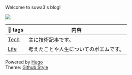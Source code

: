 Welcome to suwa3's blog!  
  
![](/images/SS_2021-04-10_18.33.45.png)


| 🔖 tags | 内容 |
|---|---|
| [Tech](https://suwa3.netlify.app/tags/tech/) | 主に技術記事です。|
| [Life](https://suwa3.netlify.app/tags/life/) | 考えたことや人生についてのポエムです。|
  
Powered by [Hugo️️️](https://gohugo.io/)  
Theme️: [Github Style](https://github.com/MeiK2333/github-style)
